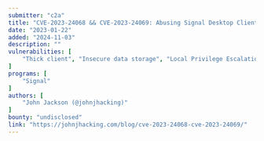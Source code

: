 ```yaml
---
submitter: "c2a"
title: "CVE-2023-24068 && CVE-2023-24069: Abusing Signal Desktop Client for fun and for Espionage"
date: "2023-01-22"
added: "2024-11-03"
description: ""
vulnerabilities: [
    "Thick client", "Insecure data storage", "Local Privilege Escalation"
]
programs: [
    "Signal"
]
authors: [
    "John Jackson (@johnjhacking)"
]
bounty: "undisclosed"
link: "https://johnjhacking.com/blog/cve-2023-24068-cve-2023-24069/"
---
```




